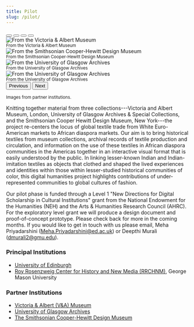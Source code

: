 ```yaml
---
title: Pilot
slug: /pilot/
---
```


<div
  id="carosuelInstitutionalPartnersIndicators"
  class="carousel slide"
  data-bs-ride="true"
>
  <div class="carousel-indicators">
    <button
      type="button"
      data-bs-target="#carosuelInstitutionalPartnersIndicators"
      data-bs-slide-to="0"
      class="active"
      aria-current="true"
      aria-label="Slide 1"
    ></button>
    <button
      type="button"
      data-bs-target="#carosuelInstitutionalPartnersIndicators"
      data-bs-slide-to="1"
      aria-label="Slide 2"
    ></button>
    <button
      type="button"
      data-bs-target="#carosuelInstitutionalPartnersIndicators"
      data-bs-slide-to="2"
      aria-label="Slide 3"
    ></button>
    <button
      type="button"
      data-bs-target="#carosuelInstitutionalPartnersIndicators"
      data-bs-slide-to="3"
      aria-label="Slide 4"
    ></button>
  </div>
  <div class="carousel-inner">
    <div class="carousel-item active">
      <img
        src="/img/2_4850(IS)_VA_resized.jpeg"
        class="d-block w-100"
        alt="From the Victoria & Albert Museum"
      />
      <div class="carousel-caption d-none d-md-block">
        <small>From the Victoria & Albert Museum</small>
      </div>
    </div>
    <div class="carousel-item">
      <img
        src="/img/3-Button-Haiti-18thcentury-Brunias-CH-resized.jpeg"
        class="d-block w-100"
        alt="From the Smithsonian Cooper-Hewitt Design Museum"
      />
      <div class="carousel-caption d-none d-md-block">
        <small>From the Smithsonian Cooper-Hewitt Design Museum</small>
      </div>
    </div>
    <div class="carousel-item">
      <img
        src="/img/4-Alexander-Sharpe-Cash-book-1-UGD-resized.jpeg"
        class="d-block w-100"
        alt="From the University of Glasgow Archives"
      />
      <div class="carousel-caption d-none d-md-block">
        <small>From the University of Glasgow Archives</small>
      </div>
    </div>
    <div class="carousel-item">
      <img
        src="/img/5-Alexander-Sharpe-Cash-book-2-UGD-revised.jpeg"
        class="d-block w-100"
        alt="From the University of Glasgow Archives"
      />
      <div class="carousel-caption d-none d-md-block">
        <small>From the University of Glasgow Archives</small>
      </div>
    </div>
  </div>
  <button
    class="carousel-control-prev"
    type="button"
    data-bs-target="#carosuelInstitutionalPartnersIndicators"
    data-bs-slide="prev"
  >
    <span class="carousel-control-prev-icon" aria-hidden="true"></span>
    <span class="visually-hidden">Previous</span>
  </button>
  <button
    class="carousel-control-next"
    type="button"
    data-bs-target="#carosuelInstitutionalPartnersIndicators"
    data-bs-slide="next"
  >
    <span class="carousel-control-next-icon" aria-hidden="true"></span>
    <span class="visually-hidden">Next</span>
  </button>
</div>
<div class="d-flex p-2 justify-content-center align-items-center mb-5">
  <p class="text-muted text-center">
    <small>Images from partner institutions.</small>
  </p>
</div>

Knitting together material from three collections---Victoria and Albert Museum, London, University of Glasgow Archives & Special Collections, and the Smithsonian Cooper Hewitt Design Museum, New York---the project re-centers the locus of global textile trade from White Euro-American markets to African diaspora markets. Our aim is to bring historical textiles from museum collections, archival records of textile production and circulation, and information on the use of these textiles in African diaspora communities in the Americas together in an interactive visual format that is easily understood by the public. In linking lesser-known Indian and Indian-imitation textiles as objects that clothed and shaped the lived experiences and identities within those within lesser-studied historical communities of color, this digital humanities project highlights contributions of under-represented communities to global cultures of fashion.

Our pilot phase is funded through a Level 1 "New Directions for Digital Scholarship in Cultural Institutions" grant from the National Endowment for the Humanities (NEH) and the Arts & Humanities Research Council (AHRC). For the exploratory level grant we will produce a design document and proof-of-concept prototype. Please check back for more in the coming months. If you would like to get in touch with us please email, Meha Priyadarshini (Meha.Priyadarshini@ed.ac.uk) or Deepthi Murali (dmurali2@gmu.edu).

<div class="row g-5">
  <div class="col-md-6">
    <h3>Principal Institutions</h3>
    <ul class="icon-list">
      <li><a href="https://www.ed.ac.uk">University of Edinburgh</a></li>
      <li>
        <a href="https://rrchnm.org"
          >Roy Rosenzweig Center for History and New Media (RRCHNM)</a
        >, George Mason University
      </li>
    </ul>
  </div>

  <div class="col-md-6">
    <h3>Partner Institutions</h3>
    <ul class="icon-list">
      <li>
        <a href="https://www.vam.ac.uk"
          >Victoria &amp; Albert (V&amp;A) Museum</a
        >
      </li>
      <li>
        <a href="https://www.gla.ac.uk/myglasgow/archivespecialcollections/"
          >University of Glasgow Archives</a
        >
      </li>
      <li>
        <a href="https://www.cooperhewitt.org"
          >The Smithsonian Cooper-Hewitt Design Museum</a
        >
      </li>
    </ul>
  </div>
</div>


